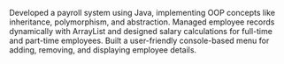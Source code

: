 Developed a payroll system using Java, implementing OOP concepts like inheritance, polymorphism, and abstraction. Managed employee records dynamically with ArrayList and designed salary calculations for full-time and part-time employees. Built a user-friendly console-based menu for adding, removing, and displaying employee details.
